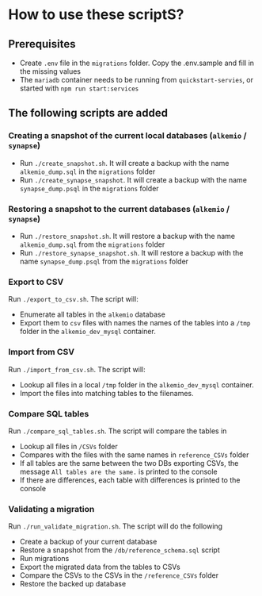 # How to use these scriptS?

## Prerequisites

- Create `.env` file in the `migrations` folder. Copy the .env.sample and fill in the missing values
- The `mariadb` container needs to be running from `quickstart-servies`, or started with `npm run start:services`

## The following scripts are added

### Creating a snapshot of the current local databases (`alkemio` / `synapse`)

- Run `./create_snapshot.sh`. It will create a backup with the name `alkemio_dump.sql` in the `migrations` folder
- Run `./create_synapse_snapshot`. It will create a backup with the name `synapse_dump.psql` in the `migrations` folder

### Restoring a snapshot to the current databases (`alkemio` / `synapse`)

- Run `./restore_snapshot.sh`. It will restore a backup with the name `alkemio_dump.sql` from the `migrations` folder
- Run `./restore_synapse_snapshot.sh`. It will restore a backup with the name `synapse_dump.psql` from the `migrations` folder

### Export to CSV

Run `./export_to_csv.sh`.
The script will:

- Enumerate all tables in the `alkemio` database
- Export them to `csv` files with names the names of the tables into a `/tmp` folder in the `alkemio_dev_mysql` container.

### Import from CSV

Run `./import_from_csv.sh`.
The script will:

- Lookup all files in a local `/tmp` folder in the `alkemio_dev_mysql` container.
- Import the files into matching tables to the filenames.

### Compare SQL tables

Run `./compare_sql_tables.sh`.
The script will compare the tables in

- Lookup all files in `/CSVs` folder
- Compares with the files with the same names in `reference_CSVs` folder
- If all tables are the same between the two DBs exporting CSVs, the message `All tables are the same.` is printed to the console
- If there are differences, each table with differences is printed to the console

### Validating a migration

Run `./run_validate_migration.sh`.
The script will do the following

- Create a backup of your current database
- Restore a snapshot from the `/db/reference_schema.sql` script
- Run migrations
- Export the migrated data from the tables to CSVs
- Compare the CSVs to the CSVs in the `/reference_CSVs` folder
- Restore the backed up database
